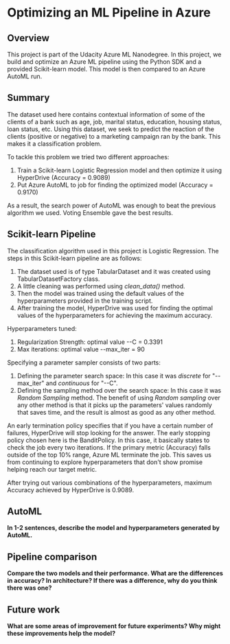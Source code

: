 # Optimizing an ML Pipeline in Azure

## Overview
This project is part of the Udacity Azure ML Nanodegree.
In this project, we build and optimize an Azure ML pipeline using the Python SDK and a provided Scikit-learn model.
This model is then compared to an Azure AutoML run.

## Summary
The dataset used here contains contextual information of some of the clients of a bank such as age, job, marital status, education, housing status, loan status, etc. Using this dataset, we seek to predict the reaction of the clients (positive or negative) to a marketing campaign ran by the bank. This makes it a classification problem.

To tackle this problem we tried two different approaches:
1. Train a Scikit-learn Logistic Regression model and then optimize it using HyperDrive (Accuracy = 0.9089)
2. Put Azure AutoML to job for finding the optimized model (Accuracy = 0.9170)

As a result, the search power of AutoML was enough to beat the previous algorithm we used. Voting Ensemble gave the best results.

## Scikit-learn Pipeline
The classification algorithm used in this project is Logistic Regression. The steps in this Scikit-learn pipeline are as follows:
1. The dataset used is of type TabularDataset and it was created using TabularDatasetFactory class.
2. A little cleaning was performed using *clean_data()* method.
3. Then the model was trained using the default values of the hyperparameters provided in the training script.
4. After training the model, HyperDrive was used for finding the optimal values of the hyperparameters for achieving the maximum accuracy.

Hyperparameters tuned:
1. Regularization Strength: optimal value --C = 0.3391
2. Max iterations: optimal value --max_iter = 90

Specifying a parameter sampler consists of two parts:
1. Defining the parameter search space: In this case it was *discrete* for "--max_iter" and *continuous* for "--C".
2. Defining the sampling method over the search space: In this case it was *Random Sampling* method.
The benefit of using *Random sampling* over any other method is that it picks up the parameters' values randomly that saves time, and the result is almost as good as any other method.

An early termination policy specifies that if you have a certain number of failures, HyperDrive will stop looking for the answer. The early stopping policy chosen here is the BanditPolicy. In this case, it basically states to check the job every two iterations. If the primary metric (Accuracy) falls outside of the top 10% range, Azure ML terminate the job. This saves us from continuing to explore hyperparameters that don't show promise helping reach our target metric.

After trying out various combinations of the hyperparameters, maximum Accuracy achieved by HyperDrive is 0.9089.

## AutoML
**In 1-2 sentences, describe the model and hyperparameters generated by AutoML.**

## Pipeline comparison
**Compare the two models and their performance. What are the differences in accuracy? In architecture? If there was a difference, why do you think there was one?**

## Future work
**What are some areas of improvement for future experiments? Why might these improvements help the model?**
